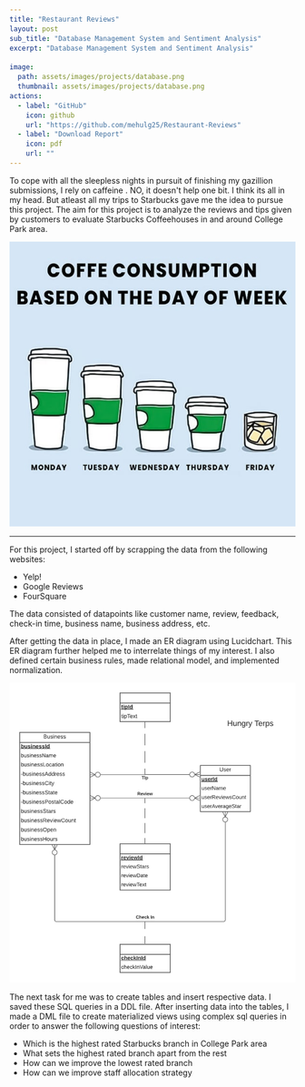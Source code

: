 ```yaml
---
title: "Restaurant Reviews"
layout: post
sub_title: "Database Management System and Sentiment Analysis"
excerpt: "Database Management System and Sentiment Analysis"

image: 
  path: assets/images/projects/database.png
  thumbnail: assets/images/projects/database.png
actions:
  - label: "GitHub"
    icon: github
    url: "https://github.com/mehulg25/Restaurant-Reviews"
  - label: "Download Report"
    icon: pdf
    url: ""
---
```

To cope with all the sleepless nights in pursuit of finishing my gazillion submissions, I rely on caffeine . NO, it doesn't help one bit. I think its all in my head. But atleast all my trips to Starbucks gave me the idea to pursue this project. The aim for this project is to analyze the reviews and tips given by customers to evaluate Starbucks Coffeehouses in and around College Park area.

![starbucks-image](/assets/images/projects/starbucks.jpg)

---

For this project, I started off by scrapping the data from the following websites:
- Yelp!
- Google Reviews
- FourSquare

The data consisted of datapoints like customer name, review, feedback, check-in time, business name, business address, etc. 

After getting the data in place, I made an ER diagram using Lucidchart. This ER diagram further helped me to interrelate things of my interest. I also defined certain business rules, made relational model, and implemented normalization.

![ER-Diagram](/assets/images/projects/ERD.png)


The next task for me was to create tables and insert respective data. I saved these SQL queries in a DDL file.
After inserting data into the tables, I made a DML file to create materialized views using complex sql queries in order to answer the following questions of interest:
- Which is the highest rated Starbucks branch in College Park area
- What sets the highest rated branch apart from the rest
- How can we improve the lowest rated branch
- How can we improve staff allocation strategy


